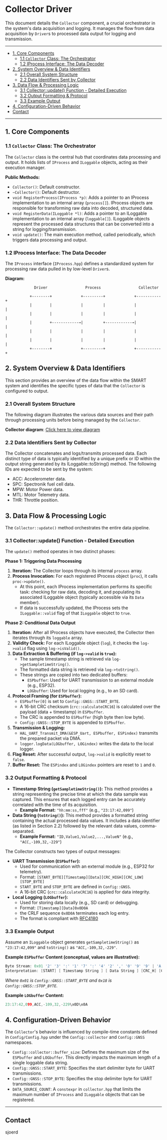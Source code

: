 # Collector Driver

This document details the `Collector` component, a crucial orchestrator in the system's data acquisition and logging. It manages the flow from data acquisition by `Driver`s to processed data output for logging and transmission.

---

<!--TOC-->

* [1. Core Components](#1-core-components)
  * [1.1 `Collector` Class: The Orchestrator](#11-collector-class-the-orchestrator)
  * [1.2 IProcess Interface: The Data Decoder](#12-iprocess-interface-the-data-decoder)
* [2. System Overview & Data Identifiers](#2-system-overview--data-identifiers)
  * [2.1 Overall System Structure](#21-overall-system-structure)
  * [2.2 Data Identifiers Sent by Collector](#22-data-identifiers-sent-by-collector)
* [3. Data Flow & Processing Logic](#3-data-flow--processing-logic)
  * [3.1 Collector::update() Function - Detailed Execution](#31-collectorupdate-function---detailed-execution)
  * [3.2 Output Formatting & Protocol](#32-output-formatting--protocol)
  * [3.3 Example Output](#33-example-output)
* [4. Configuration-Driven Behavior](#4-configuration-driven-behavior)
* [Contact](#contact)

<!--TOC-->

---

## 1. Core Components

### 1.1 `Collector` Class: The Orchestrator

The `Collector` class is the central hub that coordinates data processing and output. It holds lists of `IProcess` and `ILoggable` objects, acting as their execution manager.

**Public Methods:**

* `Collector()`: Default constructor.
* `~Collector()`: Default destructor.
* `void RegisterProcess(IProcess *p)`: Adds a pointer to an IProcess implementation to an internal array (`process[]`). IProcess objects are responsible for transforming raw data into decoded, structured data.
* `void RegisterData(ILoggable *l)`: Adds a pointer to an ILoggable implementation to an internal array (`loggable[]`). ILoggable objects represent the processed data structures that can be converted into a string for logging/transmission.
* `void update()`: The main execution method, called periodically, which triggers data processing and output.

### 1.2 IProcess Interface: The Data Decoder

The `IProcess` interface (`IProcess.hpp`) defines a standardized system for processing raw data pulled in by low-level `Driver`s.

**Diagram:**

```
             Driver                 Process                 Collector

           +--------+             +---------+             +-----------+
           |        |             |         |             |           |
           |        |             |         |             |           |
           |        +------------→|         +------------→|           |
           |        |             |         |             |           |
           |        |             |         |             |           |
           +--------+             +---------+             +-----------+
```

## 2. System Overview & Data Identifiers

This section provides an overview of the data flow within the SMART system and identifies the specific types of data that the `Collector` is configured to output.

### 2.1 Overall System Structure

The following diagram illustrates the various data sources and their path through processing units before being managed by the `Collector`.

**Collector diagram**: [Click here to view diagram](https://gitlab.com/hydromotive/2425-acquistionmodule-dev/-/wikis/Drivers/Collector/Diagram)

### 2.2 Data Identifiers Sent by Collector

The Collector concatenates and logs/transmits processed data. Each distinct type of data is typically identified by a unique prefix or ID within the output string generated by its ILoggable::toString() method. The following IDs are expected to be sent by the system:

* ACC: Accelerometer data.
* SPC: Spectronik fuel cell data.
* MPW: Motor Power data.
* MTL: Motor Telemetry data.
* THR: Throttle position.

## 3. Data Flow & Processing Logic

The `Collector::update()` method orchestrates the entire data pipeline.

### 3.1 Collector::update() Function - Detailed Execution

The `update()` method operates in two distinct phases:

**Phase 1: Triggering Data Processing**

1. **Iteration:** The Collector loops through its internal `process` array.
2. **Process Invocation:** For each registered IProcess object (`proc`), it calls `proc->update()`.
   * At this point, each IProcess implementation performs its specific task: checking for raw data, decoding it, and populating its associated ILoggable object (typically accessible via its `Data` member).
   * If data is successfully updated, the IProcess sets the `ILoggable::valid` flag of that `ILoggable` object to `true`.

**Phase 2: Conditional Data Output**

1. **Iteration:** After all IProcess objects have executed, the Collector then iterates through its `loggable` array.
2. **Validity Check:** For each ILoggable object (`log`), it checks the `log->valid` flag using `log->isValid()`.
3. **Data Extraction & Buffering (if `log->valid` is `true`):**
   * The sample timestamp string is retrieved via `log->getSampletimeString()`.
   * The formatted data string is retrieved via `log->toString()`.
   * These strings are copied into two dedicated buffers:
     * `ESPbuffer`: Used for UART transmission to an external module (e.g., ESP32).
     * `LOGbuffer`: Used for local logging (e.g., to an SD card).
4. **Protocol Framing (for `ESPbuffer`):**
   * `ESPbuffer[0]` is set to `Config::GNSS::START_BYTE`.
   * A 16-bit CRC checksum (`crc::calculateCRC16`) is calculated over the payload (data + timestamp) in `ESPbuffer`.
   * The CRC is appended to `ESPbuffer` (high byte then low byte).
   * `Config::GNSS::STOP_BYTE` is appended to `ESPbuffer`.
5. **Transmission & Logging:**
   * `HAL_UART_Transmit_DMA(&ESP_Uart, ESPbuffer, ESPindex)` transmits the prepared packet via DMA.
   * `logger.logData(LOGbuffer, LOGindex)` writes the data to the local logger.
6. **Flag Reset:** After successful output, `log->valid` is explicitly reset to `false`.
7. **Buffer Reset:** The `ESPindex` and `LOGindex` pointers are reset to `1` and `0`.

### 3.2 Output Formatting & Protocol

* **Timestamp String (`getSampletimeString()`):** This method provides a string representing the precise time at which the data sample was captured. This ensures that each logged entry can be accurately correlated with the time of its acquisition.
  * **Example Format:** `"hh:mm:ss,fff"` (e.g., `"23:17:42,099"`)
* **Data String (`toString()`):** This method provides a formatted string containing the actual processed data values. It includes a data identifier (as listed in Section 2.2) followed by the relevant data values, comma-separated.
  * **Example Format:** `"ID,Value1,Value2,...,ValueN"` (e.g., `"ACC,-109,32,-229"`)

The Collector constructs two types of output messages:

* **UART Transmission (`ESPbuffer`):**
  * Used for communication with an external module (e.g., ESP32 for telemetry).
  * Format: `[START_BYTE][Timestamp][Data][CRC_HIGH][CRC_LOW][STOP_BYTE]`
  * `START_BYTE` and `STOP_BYTE` are defined in `Config::GNSS`.
  * A 16-bit CRC (`crc::calculateCRC16`) is applied for data integrity.
* **Local Logging (`LOGbuffer`):**
  * Used for storing data locally (e.g., SD card) or debugging.
  * Format: `[Timestamp][Data]0x0D0A`
  * the CRLF sequence `0x0D0A` terminates each log entry.
  * The format is compliant with [RFC4180](https://www.ietf.org/rfc/rfc4180.txt)

### 3.3 Example Output

Assume an `ILoggable` object generates `getSampletimeString()` as `"23:17:42,099"` and `toString()` as `"ACC,-109,32,-229"`.

**Example `ESPbuffer` Content (conceptual, values are illustrative):**

```c++
Byte Stream: 0x01 '2' '3' ':' '1' '7' ':' '4' '2' ',' '0' '9' '9' | 'A' 'C' 'C' ',' '-' '1' '0' '9' ',' '3' '2' ',' '-' '2' '2' '9' 0x12 0x34 0x18
Interpretation: [START] [ Timestamp String ] [ Data String ] [CRC_H] [CRC_L] [STOP]
```

_Where `0x01` is `Config::GNSS::START_BYTE` and `0x18` is `Config::GNSS::STOP_BYTE`._

**Example `LOGbuffer` Content:**

```c++
23:17:42,099,ACC,-109,32,-229\x0D\x0A
```

## 4. Configuration-Driven Behavior

The `Collector`'s behavior is influenced by compile-time constants defined in `Config/Config.hpp` under the `Config::collector` and `Config::GNSS` namespaces.

* `Config::collector::buffer_size`: Defines the maximum size of the `ESPbuffer` and `LOGbuffer`. This directly impacts the maximum length of a single loggable data string.
* `Config::GNSS::START_BYTE`: Specifies the start delimiter byte for UART transmissions.
* `Config::GNSS::STOP_BYTE`: Specifies the stop delimiter byte for UART transmissions.
* `DATA_SOURCE_COUNT`: A `constexpr` in `collector.hpp` that limits the maximum number of `IProcess` and `ILoggable` objects that can be registered.

---

## Contact

sjoerd